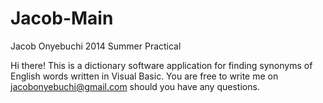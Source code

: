 # Jacob-Main
Jacob Onyebuchi 2014 Summer Practical

Hi there! This is a dictionary software application for finding synonyms of English words written in Visual Basic. You are free to write me on jacobonyebuchi@gmail.com should you have any questions. 
